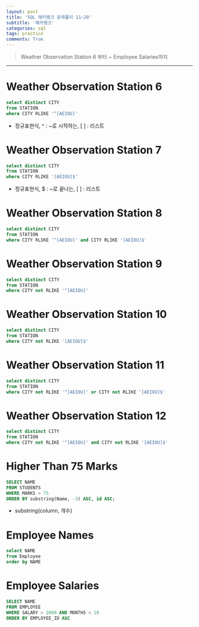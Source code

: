 ```yaml
---
layout: post
title: 'SQL 해커랭크 문제풀이 11~20'
subtitle: '해커랭크'
categories: sql
tags: practice
comments: True
---
```


> Weather Observation Station 6 부터 ~ Employee Salaries까지 


-------------------------------------------------------------------------------

# Weather Observation Station 6

```sql
select distinct CITY 
from STATION 
where CITY RLIKE '^[AEIOU]'
```
- 정규표현식, ^ : ~로 시작하는, [ ] : 리스트

# Weather Observation Station 7
```sql
select distinct CITY 
from STATION 
where CITY RLIKE '[AEIOU]$'
```
- 정규표현식, $ : ~로 끝나는, [ ] : 리스트


# Weather Observation Station 8
```sql
select distinct CITY 
from STATION 
where CITY RLIKE '^[AEIOU]' and CITY RLIKE '[AEIOU]$'
```

# Weather Observation Station 9
```sql
select distinct CITY 
from STATION 
where CITY not RLIKE '^[AEIOU]'
```

# Weather Observation Station 10

```sql
select distinct CITY 
from STATION 
where CITY not RLIKE '[AEIOU]$'
```
# Weather Observation Station 11

```sql
select distinct CITY 
from STATION 
where CITY not RLIKE '^[AEIOU]' or CITY not RLIKE '[AEIOU]$'
```

# Weather Observation Station 12

```sql
select distinct CITY 
from STATION 
where CITY not RLIKE '^[AEIOU]' and CITY not RLIKE '[AEIOU]$'
```

# Higher Than 75 Marks

```sql
SELECT NAME
FROM STUDENTS
WHERE MARKS > 75
ORDER BY substring(Name, -3) ASC, id ASC; 
```
- substring(column, 개수)


# Employee Names

```sql
select NAME
from Employee
order by NAME
```

# Employee Salaries

```sql
SELECT NAME
FROM EMPLOYEE
WHERE SALARY > 2000 AND MONTHS < 10
ORDER BY EMPLOYEE_ID ASC
```